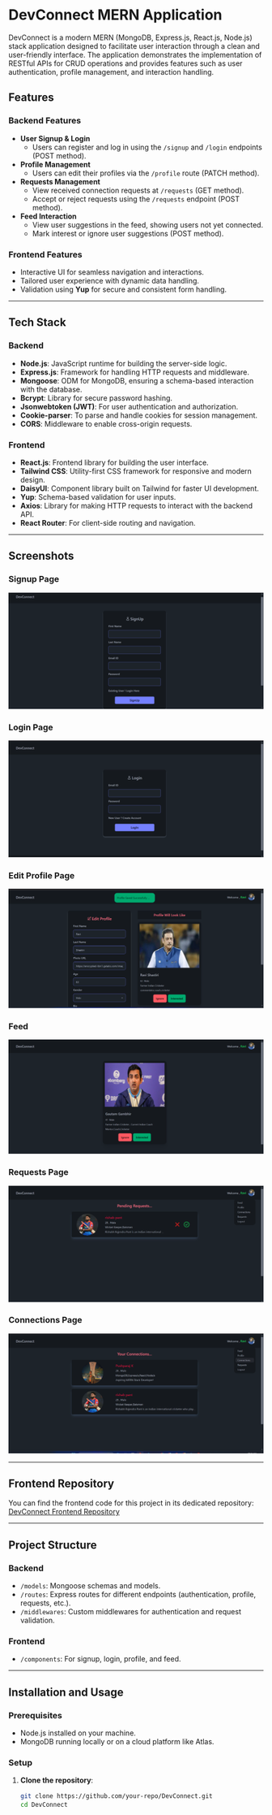 # DevConnect MERN Application

DevConnect is a modern MERN (MongoDB, Express.js, React.js, Node.js) stack application designed to facilitate user interaction through a clean and user-friendly interface. The application demonstrates the implementation of RESTful APIs for CRUD operations and provides features such as user authentication, profile management, and interaction handling.

## Features

### Backend Features
- **User Signup & Login**  
  - Users can register and log in using the `/signup` and `/login` endpoints (POST method).  
- **Profile Management**  
  - Users can edit their profiles via the `/profile` route (PATCH method).  
- **Requests Management**  
  - View received connection requests at `/requests` (GET method).  
  - Accept or reject requests using the `/requests` endpoint (POST method).  
- **Feed Interaction**  
  - View user suggestions in the feed, showing users not yet connected.  
  - Mark interest or ignore user suggestions (POST method).

### Frontend Features
- Interactive UI for seamless navigation and interactions.  
- Tailored user experience with dynamic data handling.  
- Validation using **Yup** for secure and consistent form handling.  

---

## Tech Stack

### Backend
- **Node.js**: JavaScript runtime for building the server-side logic.
- **Express.js**: Framework for handling HTTP requests and middleware.
- **Mongoose**: ODM for MongoDB, ensuring a schema-based interaction with the database.
- **Bcrypt**: Library for secure password hashing.
- **Jsonwebtoken (JWT)**: For user authentication and authorization.
- **Cookie-parser**: To parse and handle cookies for session management.
- **CORS**: Middleware to enable cross-origin requests.

### Frontend
- **React.js**: Frontend library for building the user interface.
- **Tailwind CSS**: Utility-first CSS framework for responsive and modern design.
- **DaisyUI**: Component library built on Tailwind for faster UI development.
- **Yup**: Schema-based validation for user inputs.
- **Axios**: Library for making HTTP requests to interact with the backend API.
- **React Router**: For client-side routing and navigation.

---

## Screenshots

### Signup Page
![Signup Page](./screenshots/Signup.png)

### Login Page
![Login Page](./screenshots/Login.png)

### Edit Profile Page
![Edit Profile Page](./screenshots/editProfile.png)

### Feed
![Feed](./screenshots/Feed.png)

### Requests Page
![Requests Page](./screenshots/Requests.png)

### Connections Page
![Connections Page](./screenshots/Connections.png)


---

## Frontend Repository

You can find the frontend code for this project in its dedicated repository:  
[DevConnect Frontend Repository](https://github.com/Pushparaj96/DevConnect-FE)

---

## Project Structure

### Backend
- `/models`: Mongoose schemas and models.
- `/routes`: Express routes for different endpoints (authentication, profile, requests, etc.).
- `/middlewares`: Custom middlewares for authentication and request validation.

### Frontend
- `/components`: For signup, login, profile, and feed.

---

## Installation and Usage

### Prerequisites
- Node.js installed on your machine.
- MongoDB running locally or on a cloud platform like Atlas.

### Setup

1. **Clone the repository**:
   ```bash
   git clone https://github.com/your-repo/DevConnect.git
   cd DevConnect
